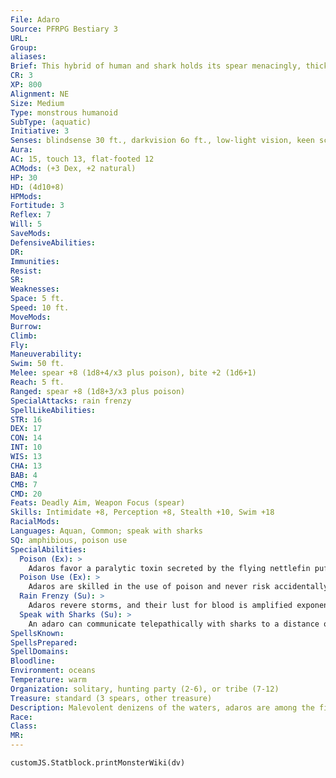 ```yaml
---
File: Adaro
Source: PFRPG Bestiary 3
URL: 
Group: 
aliases: 
Brief: This hybrid of human and shark holds its spear menacingly, thick, glistening saliva dripping from its razor-sharp teeth.
CR: 3
XP: 800
Alignment: NE
Size: Medium
Type: monstrous humanoid
SubType: (aquatic)
Initiative: 3
Senses: blindsense 30 ft., darkvision 6o ft., low-light vision, keen scent; Perception +8
Aura: 
AC: 15, touch 13, flat-footed 12
ACMods: (+3 Dex, +2 natural)
HP: 30
HD: (4d10+8)
HPMods: 
Fortitude: 3
Reflex: 7
Will: 5
SaveMods: 
DefensiveAbilities: 
DR: 
Immunities: 
Resist: 
SR: 
Weaknesses: 
Space: 5 ft.
Speed: 10 ft.
MoveMods: 
Burrow: 
Climb: 
Fly: 
Maneuverability: 
Swim: 50 ft.
Melee: spear +8 (1d8+4/x3 plus poison), bite +2 (1d6+1)
Reach: 5 ft.
Ranged: spear +8 (1d8+3/x3 plus poison)
SpecialAttacks: rain frenzy
SpellLikeAbilities: 
STR: 16
DEX: 17
CON: 14
INT: 10
WIS: 13
CHA: 13
BAB: 4
CMB: 7
CMD: 20
Feats: Deadly Aim, Weapon Focus (spear)
Skills: Intimidate +8, Perception +8, Stealth +10, Swim +18
RacialMods: 
Languages: Aquan, Common; speak with sharks
SQ: amphibious, poison use
SpecialAbilities:
  Poison (Ex): >
    Adaros favor a paralytic toxin secreted by the flying nettlefin pufferfish-a sticky venom that doesn't wash away in water.  Nettlefin Toxin: Spear-injury; save Fort DC 15; frequency 1/minute for 4 minutes; effect paralyzed for 1 minute; cure 2 consecutive saves.
  Poison Use (Ex): >
    Adaros are skilled in the use of poison and never risk accidentally poisoning themselves.
  Rain Frenzy (Su): >
    Adaros revere storms, and their lust for blood is amplified exponentially while it is raining. While fighting in the rain or during other stormy weather, adaros act as though affected by the rage spell. An adaro gains this benefit even if it is underwater, but only as long as it remains within a move action away from the water's surface (50 feet for most adaros).
  Speak with Sharks (Su): >
    An adaro can communicate telepathically with sharks to a distance of 100 feet. This communication is limited to simple concepts, such as "come," "defend," or "attack."
SpellsKnown: 
SpellsPrepared: 
SpellDomains: 
Bloodline: 
Environment: oceans
Temperature: warm
Organization: solitary, hunting party (2-6), or tribe (7-12)
Treasure: standard (3 spears, other treasure)
Description: Malevolent denizens of the waters, adaros are among the fiercest sentient hunters of the tropical seas. They are known and feared by sailors on many exotic shores, as well as by common folk who just happen to live near the ocean.  Many have witnessed a fellow sailor or fisher suddenly go rigid, a poisoned spear jutting from his guts, only to fall into the water and be taken by the vicious adaro responsible for the assault.  Strictly carnivorous, adaros feed upon their victims almost immediately after slaying them. Their brutally sharp teeth cut through bone almost as easily as through flesh, and their powerful digestive systems are capable of handling most organic matter. Adaros usually eat once every couple of days, gorging on meals half their weight.  Adaros' strange relationship with storms has intrigued scholars for centuries. These sea-dwellers have a special connection to the deadly creatures of the water and the wildness of foul weather, and it is no coincidence that they attack humanoids more often during rough seas. Adaros are seminomadic by nature; a tribe travels until it finds a suitable hunting ground, and leaves either when its presence becomes too well known or when its game runs low.  An adaro is 7-1/2 feet long and weighs 250 pounds.
Race: 
Class: 
MR: 
---
```

```dataviewjs
customJS.Statblock.printMonsterWiki(dv)
```
